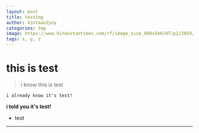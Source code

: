 ```yaml
---
layout: post
title: testing
author: XinYaanZyoy
categories: tmp
image: https://www.hindustantimes.com/rf/image_size_960x540/HT/p2/2019/09/05/Pictures/residence-actress-mukesh-ambani-chairman-reliance-industries_0ff5230e-cfc3-11e9-8e3f-6f5f9fecffe4.jpg
tags: x, y, z
---
```


# this is test

> i know this is test

```
i already know it's test!
```

**i told you it's test!**

- test
________
